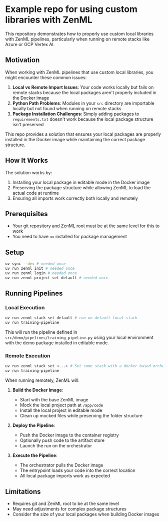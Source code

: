 # Example repo for using custom libraries with ZenML

This repository demonstrates how to properly use custom local libraries with ZenML pipelines, particularly when running on remote stacks like Azure or GCP Vertex AI.

## Motivation

When working with ZenML pipelines that use custom local libraries, you might encounter these common issues:

1. **Local vs Remote Import Issues**: Your code works locally but fails on remote stacks because the local packages aren't properly included in the Docker image
2. **Python Path Problems**: Modules in your `src` directory are importable locally but not found when running on remote stacks
3. **Package Installation Challenges**: Simply adding packages to `requirements.txt` doesn't work because the local package structure isn't preserved

This repo provides a solution that ensures your local packages are properly installed in the Docker image while maintaining the correct package structure.

## How It Works

The solution works by:
1. Installing your local package in editable mode in the Docker image
2. Preserving the package structure while allowing ZenML to load the actual code at runtime
3. Ensuring all imports work correctly both locally and remotely

## Prerequisites

- Your git repository and ZenML root must be at the same level for this to work
- You need to have `uv` installed for package management

## Setup
```sh
uv sync --dev # needed once
uv run zenml init # needed once
uv run zenml login # needed once
uv run zenml project set default # needed once
```

## Running Pipelines

### Local Execution
```sh
uv run zenml stack set default # run on default local stack
uv run training-pipeline
```

This will run the pipeline defined in `src/demo/pipelines/training_pipeline.py` using your local environment with the demo package installed in editable mode.

### Remote Execution
```sh
uv run zenml stack set <...> # Set some stack with a docker based orchestrator
uv run training-pipeline
```

When running remotely, ZenML will:

1. **Build the Docker Image**:
   - Start with the base ZenML image
   - Mock the local project path at `/app/code`
   - Install the local project in editable mode
   - Clean up mocked files while preserving the folder structure

2. **Deploy the Pipeline**:
   - Push the Docker image to the container registry
   - Optionally push code to the artifact store
   - Launch the run on the orchestrator

3. **Execute the Pipeline**:
   - The orchestrator pulls the Docker image
   - The entrypoint loads your code into the correct location
   - All local package imports work as expected

## Limitations

- Requires git and ZenML root to be at the same level
- May need adjustments for complex package structures
- Consider the size of your local packages when building Docker images
